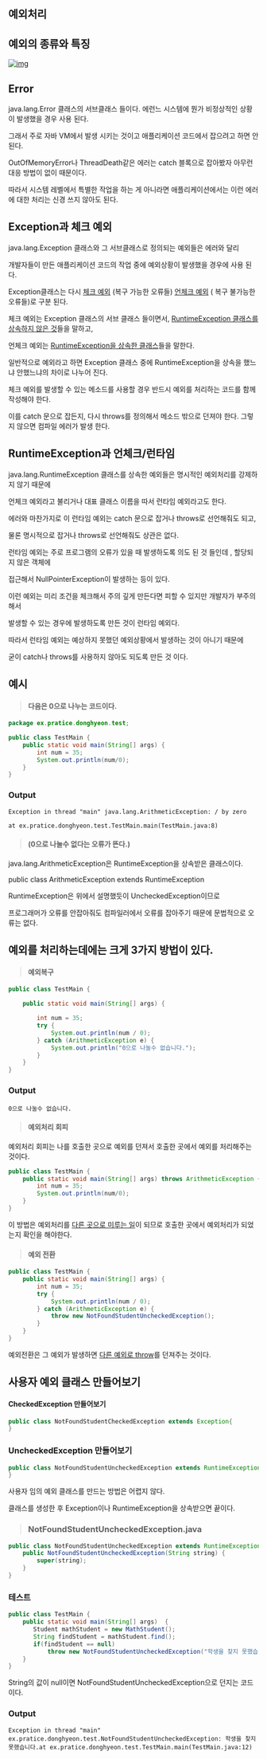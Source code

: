 ## 예외처리



## 예외의 종류와 특징







[![img](https://3.bp.blogspot.com/-BRXJ5KTneHA/W7W2D-g1W3I/AAAAAAAAA_Q/NYtvtGP9x4EmNkzaitJHIKgyuerTeFCHgCLcBGAs/s640/%25E1%2584%2589%25E1%2585%25B3%25E1%2584%258F%25E1%2585%25B3%25E1%2584%2585%25E1%2585%25B5%25E1%2586%25AB%25E1%2584%2589%25E1%2585%25A3%25E1%2586%25BA%2B2018-10-04%2B%25E1%2584%258B%25E1%2585%25A9%25E1%2584%2592%25E1%2585%25AE%2B3.41.02.png)](https://3.bp.blogspot.com/-BRXJ5KTneHA/W7W2D-g1W3I/AAAAAAAAA_Q/NYtvtGP9x4EmNkzaitJHIKgyuerTeFCHgCLcBGAs/s1600/%E1%84%89%E1%85%B3%E1%84%8F%E1%85%B3%E1%84%85%E1%85%B5%E1%86%AB%E1%84%89%E1%85%A3%E1%86%BA%2B2018-10-04%2B%E1%84%8B%E1%85%A9%E1%84%92%E1%85%AE%2B3.41.02.png)



##  Error

 java.lang.Error 클래스의 서브클래스 들이다. 에런느 시스템에 뭔가 비정상적인 상황이 발생했을 경우 사용 된다.

그래서 주로 자바 VM에서 발생 시키는 것이고 애플리케이션 코드에서 잡으려고 하면 안된다.

OutOfMemoryError나 ThreadDeath같은 에러는 catch 블록으로 잡아봤자 아무런 대응 방법이 없이 때문이다.

따라서 시스템 레벨에서 특별한 작업을 하는 게 아니라면 애플리케이션에서는 이런 에러에 대한 처리는 신경 쓰지 않아도 된다.



## Exception과 체크 예외

java.lang.Exception 클래스와 그 서브클래스로 정의되는 예외들은 에러와 달리

개발자들이 만든 애플리케이션 코드의 작업 중에 예외상황이 발생했을 경우에 사용 된다.

Exception클래스는 다시 <u>체크 예외</u> (복구 가능한 오류들) <u>언체크 예외</u> ( 복구 불가능한 오류들)로 구분 된다. 

체크 예외는 Exception 클래스의 서브 클래스 들이면서, <u>RuntimeException 클래스를 상속하지 않은 것</u>들을 말하고, 

언체크 예외는 <u>RuntimeException을 상속한 클래스</u>들을 말한다. 

일반적으로 예외라고 하면 Exception 클래스 중에 RuntimeException을 상속을 했느냐 안했느냐의 차이로 나누어 진다.

체크 예외를 발생할 수 있는 메소드를 사용할 경우 반드시 예외를 처리하는 코드를 함께 작성해야 한다.

이를 catch 문으로 잡든지, 다시 throws를 정의해서 메소드 밖으로 던져야 한다. 그렇지 않으면 컴파일 에러가 발생 한다.



## RuntimeException과 언체크/런타임 

java.lang.RuntimeException 클래스를 상속한 예외들은 명시적인 예외처리를 강제하지 않기 때문에

언체크 예외라고 불리거나 대표 클래스 이름을 따서 런타임 예외라고도 한다. 

에러와 마찬가지로 이 런타임 예외는 catch 문으로 잡거나 throws로 선언해줘도 되고,

물론 명시적으로 잡거나 throws로 선언해줘도 상관은 없다.

런타임 예외는 주로 프로그램의 오류가 있을 때 발생하도록 의도 된 것 들인데 , 할당되지 않은 객체에

접근해서 NullPointerException이 발생하는 등이 있다.

이런 예외는 미리 조건을 체크해서 주의 깊게 만든다면 피할 수 있지만 개발자가 부주의해서 

발생할 수 있는 경우에 발생하도록 만든 것이 런타임 예외다.

따라서 런타임 예외는 예상하지 못했던 예외상황에서 발생하는 것이 아니기 때문에 

굳이 catch나 throws를 사용하지 않아도 되도록 만든 것 이다.



## 예시

> #### 다음은 0으로 나누는 코드이다.

```java
package ex.pratice.donghyeon.test;

public class TestMain {
    public static void main(String[] args) {
        int num = 35;
        System.out.println(num/0);
    }
}
```

### Output

```
Exception in thread "main" java.lang.ArithmeticException: / by zero

at ex.pratice.donghyeon.test.TestMain.main(TestMain.java:8)
```



> #### (0으로 나눌수 없다는 오류가 뜬다.)

java.lang.ArithmeticException은 RuntimeException을 상속받은 클래스이다.

public class ArithmeticException extends RuntimeException

RuntimeException은 위에서 설명했듯이 UncheckedException이므로 

프로그래머가 오류를 안잡아줘도 컴파일러에서 오류를 잡아주기 때문에 문법적으로 오류는 없다.





## 예외를 처리하는데에는 크게 3가지 방법이 있다.

> #### 예외복구

```java
public class TestMain {

    public static void main(String[] args) {

        int num = 35;
        try {
            System.out.println(num / 0);
        } catch (ArithmeticException e) {
            System.out.println("0으로 나눌수 없습니다.");
        }
    }
}
```

### Output

```
0으로 나눌수 없습니다.
```

> #### 예외처리 회피

예외처리 회피는 나를 호출한 곳으로 예외를 던져서 호출한 곳에서 예외를 처리해주는 것이다.

```java
public class TestMain {
    public static void main(String[] args) throws ArithmeticException {
        int num = 35;
        System.out.println(num/0);
    }
}
```

이 방법은 예외처리를 <u>다른 곳으로 미루는 일</u>이 되므로 호출한 곳에서 예외처리가 되었는지 확인을 해야한다.

> #### 예외 전환

```java
public class TestMain {
    public static void main(String[] args) {
        int num = 35;
        try {
            System.out.println(num / 0);
        } catch (ArithmeticException e) {
            throw new NotFoundStudentUncheckedException();
        }
    }
}
```

예외전환은 그 예외가 발생하면 <u>다른 예외로 throw</u>를 던져주는 것이다.



## 사용자 예외 클래스 만들어보기

#### CheckedException 만들어보기

```java
public class NotFoundStudentCheckedException extends Exception{
}
```

### UncheckedException 만들어보기

```java
public class NotFoundStudentUncheckedException extends RuntimeException{
}
```

사용자 임의 예외 클래스를 만드는 방법은 어렵지 않다.

클래스를 생성한 후 Exception이나 RuntimeException을 상속받으면 끝이다.



> ### NotFoundStudentUncheckedException.java

```java
public class NotFoundStudentUncheckedException extends RuntimeException{
    public NotFoundStudentUncheckedException(String string) {
        super(string);
    }
} 
```



### 테스트

```java
public class TestMain {
    public static void main(String[] args)  {
       Student mathStudent = new MathStudent();
       String findStudent = mathStudent.find();
       if(findStudent == null) 
           throw new NotFoundStudentUncheckedException("학생을 찾지 못했습니다.");
    }
}
```

String의 값이 null이면 NotFoundStudentUncheckedException으로 던지는 코드이다.

### Output

```
Exception in thread "main" ex.pratice.donghyeon.test.NotFoundStudentUncheckedException: 학생을 찾지 못했습니다.at ex.pratice.donghyeon.test.TestMain.main(TestMain.java:12)
```

